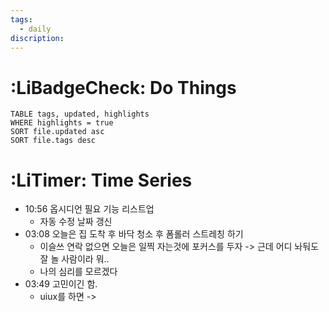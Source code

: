 ```yaml
---
tags:
  - daily
discription:
---
```


# :LiBadgeCheck: Do Things
```dataview
TABLE tags, updated, highlights
WHERE highlights = true
SORT file.updated asc
SORT file.tags desc
```

# :LiTimer: Time Series
- 10:56 옵시디언 필요 기능 리스트업
	- 자동 수정 날짜 갱신
- 03:08 오늘은 집 도착 후 바닥 청소 후 폼롤러 스트레칭 하기
	- 이슬쓰 연락 없으면 오늘은 일찍 자는것에 포커스를 두자 -> 근데 어디 놔둬도 잘 놀 사람이라 뭐..
	- 나의 심리를 모르겠다
- 03:49 고민이긴 함.
	- uiux를 하면 -> 
